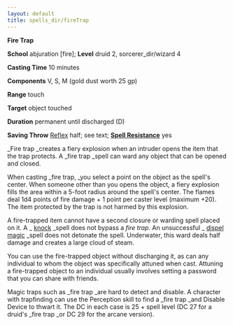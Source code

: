 ```yaml
---
layout: default
title: spells_dir/fireTrap
---
```

 **Fire Trap**

**School** abjuration [fire]; **Level** druid 2, sorcerer_dir/wizard 4

**Casting Time** 10 minutes

**Components** V, S, M (gold dust worth 25 gp)

**Range** touch

**Target** object touched

**Duration** permanent until discharged (D)

**Saving Throw** [Reflex](../../combat#_reflex) half; see text; **[Spell Resistance](../../glossary#_spell-resistance)** yes

_Fire trap _creates a fiery explosion when an intruder opens the item that the trap protects. A _fire trap _spell can ward any object that can be opened and closed.

When casting _fire trap, _you select a point on the object as the spell's center. When someone other than you opens the object, a fiery explosion fills the area within a 5-foot radius around the spell's center. The flames deal 1d4 points of fire damage + 1 point per caster level (maximum +20). The item protected by the trap is not harmed by this explosion.

A fire-trapped item cannot have a second closure or warding spell placed on it. A _ [knock](../knock#_knock) _spell does not bypass a _fire trap_. An unsuccessful _ [dispel magic](../dispelMagic#_dispel-magic) _spell does not detonate the spell. Underwater, this ward deals half damage and creates a large cloud of steam.

You can use the fire-trapped object without discharging it, as can any individual to whom the object was specifically attuned when cast. Attuning a fire-trapped object to an individual usually involves setting a password that you can share with friends.

Magic traps such as _fire trap _are hard to detect and disable. A character with trapfinding can use the Perception skill to find a _fire trap _and Disable Device to thwart it. The DC in each case is 25 + spell level (DC 27 for a druid's _fire trap _or DC 29 for the arcane version).

